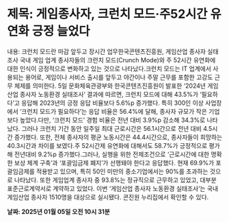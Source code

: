 # **제목: 게임종사자, 크런치 모드·주52시간 유연화 긍정 늘었다**

  내용: 크런치 모드란 마감 앞두고 장시간 업무한국콘텐츠진흥원, 게임산업 종사자 실태조사 국내 게임 업계 종사자들의 크런치 모드(Crunch Mode)와 주 52시간 유연화에 대한 인식이 긍정적으로 변화하고 있는 것으로 나타났다.크런치 모드는 IT 업계에서 사용되는 용어로, 게임이나 서비스 출시를 앞두고 야간이나 주말 근무를 포함한 고강도 근무 체제를 의미한다. 5일 문화체육관광부와 한국콘텐츠진흥원이 발표한 ‘2024년 게임산업 종사자 노동환경 실태조사’ 결과에 따르면, 크런치 모드에 대해 43.5%가 ‘필요하다’고 응답해 2023년의 긍정 응답 비율보다 5.6%p 증가했다. 특히 300인 이상 사업장에서 ‘크런치 모드가 필요하다’는 응답 비율은 56.4%에 달해, 종사자 규모가 작은 기업보다 높았다.다만, ‘크런치 모드’ 경험 비율은 전년 대비 3.9%p 감소해 34.3%로 나타났다. 그러나 크런치 기간 동안 일주일 최대 근로시간은 56.1시간으로 전년 대비 4.5시간 증가했다. 또한, 전체 종사자의 평균 노동시간은 44.4시간으로, 종사자들이 희망하는 40.3시간과 차이를 보였다.주 52시간제 유연화에 대해서도  58.7%가 긍정적으로 평가해 전년대비 9.2%p 증가했다.그러나, 실행을 위한 전제조건으로 ‘근로시간에 대한 명확한 보상 체계 구축’과 ‘포괄임금제 폐지’가 선행돼야 한다고 응답했다. 현재 69.9%가 포괄임금제를 적용받고 있으며, 특히 50인 미만의 중소기업에서는 90%를 초과하는 것으로 나타났다. 또한 게임업계 종사자 중 93.8%는 정규직으로 근무하고 있었고, 대부분 표준근로계약서로 계약하고 있었다. 이번 ‘게임산업 종사자 노동환경 실태조사’는 국내 게임산업 종사자 1510명을 대상으로 실시됐다. 콘진원 누리집에서 확인할 수 있다.

  **날짜: 2025년 01월 05일 오전 10시 31분**